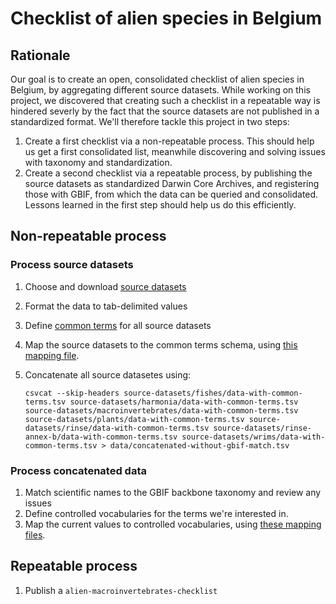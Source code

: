 # Checklist of alien species in Belgium

## Rationale

Our goal is to create an open, consolidated checklist of alien species in Belgium, by aggregating different source datasets. While working on this project, we discovered that creating such a checklist in a repeatable way is hindered severly by the fact that the source datasets are not published in a standardized format. We'll therefore tackle this project in two steps:

1. Create a first checklist via a non-repeatable process. This should help us get a first consolidated list, meanwhile discovering and solving issues with taxonomy and standardization.
2. Create a second checklist via a repeatable process, by publishing the source datasets as standardized Darwin Core Archives, and registering those with GBIF, from which the data can be queried and consolidated. Lessons learned in the first step should help us do this efficiently.

## Non-repeatable process

### Process source datasets

1. Choose and download [source datasets](source-datasets)
2. Format the data to tab-delimited values
3. Define [common terms](vocabularies/common-terms.csv) for all source datasets
4. Map the source datasets to the common terms schema, using [this mapping file](mapping/common-terms.tsv).
5. Concatenate all source datasetes using:

    ```shell
    csvcat --skip-headers source-datasets/fishes/data-with-common-terms.tsv source-datasets/harmonia/data-with-common-terms.tsv source-datasets/macroinvertebrates/data-with-common-terms.tsv source-datasets/plants/data-with-common-terms.tsv source-datasets/rinse/data-with-common-terms.tsv source-datasets/rinse-annex-b/data-with-common-terms.tsv source-datasets/wrims/data-with-common-terms.tsv > data/concatenated-without-gbif-match.tsv
    ```

### Process concatenated data

1. Match scientific names to the GBIF backbone taxonomy and review any issues
2. Define controlled vocabularies for the terms we're interested in.
3. Map the current values to controlled vocabularies, using [these mapping files](mapping).

## Repeatable process

1. Publish a `alien-macroinvertebrates-checklist`
